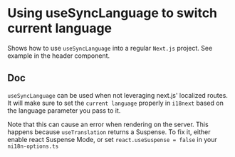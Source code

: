 # Using useSyncLanguage to switch current language

Shows how to use `useSyncLanguage` into a regular `Next.js` project.
See example in the header component.

## Doc

`useSyncLanguage` can be used when not leveraging next.js' localized routes.
It will make sure to set the `current language` properly in `i18next` based
on the language parameter you pass to it.

Note that this can cause an error when rendering on the server. This happens
because `useTranslation` returns a Suspense. To fix it, either enable react
Suspense Mode, or set `react.useSuspense = false` in your `ni18n-options.ts`
